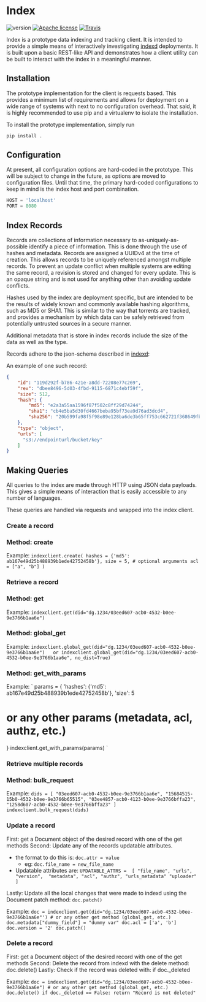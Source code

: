 Index
===
![version](https://img.shields.io/badge/version-0.0.1-orange.svg?style=flat) [![Apache license](http://img.shields.io/badge/license-Apache-blue.svg?style=flat)](LICENSE) [![Travis](https://travis-ci.org/LabAdvComp/index.svg?branch=master)](https://travis-ci.org/LabAdvComp/index)

Index is a prototype data indexing and tracking client. It is intended to
provide a simple means of interactively investigating
[indexd](https://github.com/LabAdvComp/indexd) deployments. It is built upon
a basic REST-like API and demonstrates how a client utility can be built to
interact with the index in a meaningful manner.

## Installation

The prototype implementation for the client is requests based. This
provides a minimum list of requirements and allows for deployment on a wide
range of systems with next to no configuration overhead. That said, it is
highly recommended to use pip and a virtualenv to isolate the installation.

To install the prototype implementation, simply run

```bash
pip install .
```

## Configuration

At present, all configuration options are hard-coded in the prototype. This
will be subject to change in the future, as options are moved to configuration
files. Until that time, the primary hard-coded configurations to keep in
mind is the index host and port combination.

```python
HOST = 'localhost'
PORT = 8080
```

## Index Records

Records are collections of information necessary to as-uniquely-as-possible
identify a piece of information. This is done through the use of hashes and
metadata. Records are assigned a UUIDv4 at the time of creation. This allows
records to be uniquely referenced amongst multiple records. To prevent an
update conflict when multiple systems are editing the same record, a revision
is stored and changed for every update. This is an opaque string and is
not used for anything other than avoiding update conflicts.

Hashes used by the index are deployment specific, but are intended to be the
results of widely known and commonly available hashing algorithms, such as
MD5 or SHA1. This is similar to the way that torrents are tracked, and provides
a mechanism by which data can be safely retrieved from potentially untrusted
sources in a secure manner.

Additional metadata that is store in index records include the size of the
data as well as the type.

Records adhere to the json-schema described in [indexd](https://github.com/LabAdvComp/indexd/blob/master/indexd/index/schema.py#L1):


An example of one such record:

```json
{
    "id": "119d292f-b786-421e-a8dd-72208e77c269",
    "rev": "dbee8496-5d03-4fbd-9115-6871c4ebf59f",
    "size": 512,
    "hash": {
        "md5": "e2a3a55aa1596f87f502c8ff29d74244",
        "sha1": "cb4e5ba5d30fd4667beba95bf73ea9d76ad3dcd4",
        "sha256": "20b599fa98f5f98e89e128ba6de3b65ff753c662721f368649fb8d7e7d4933b0"
    },
    "type": "object",
    "urls": [
      "s3://endpointurl/bucket/key"
    ]
}
```


## Making Queries


All queries to the index are made through HTTP using JSON data payloads.
This gives a simple means of interaction that is easily accessible to any
number of languages.

These queries are handled via requests and wrapped into the index client.


  ### Create a record 


### Method: create

Example: 
`
 indexclient.create(
    hashes = {'md5': ab167e49d25b488939b1ede42752458b'},
    size = 5,
    # optional arguments
    acl = ["a", "b"]
  )
`
  ### Retrieve a record ###


### Method: get

Example:
`
 indexclient.get(did="dg.1234/03eed607-acb0-4532-b0ee-9e3766b1aa6e")  
`
### Method: global_get

Example:
`
 indexclient.global_get(did="dg.1234/03eed607-acb0-4532-b0ee-9e3766b1aa6e")  
 or
 indexclient.global_get(did="dg.1234/03eed607-acb0-4532-b0ee-9e3766b1aa6e", no_dist=True)
`
### Method: get_with_params

Example:
`
 params = {
   'hashes': {'md5': ab167e49d25b488939b1ede42752458b'}, 
   'size': 5
   # or any other params (metadata, acl, authz, etc.)
   }
 indexclient.get_with_params(params)
`

  ### Retrieve multiple records 


### Method: bulk_request

Example:
`
 dids = [
   "03eed607-acb0-4532-b0ee-9e3766b1aa6e",
   "15684515-15b0-4532-b0ee-9e3766b65515",
   "03ee4857-acb0-4123-b0ee-9e3766bffa23",
   "1258d607-acb0-4532-b0ee-9e3766bffa23"
 ]
 indexclient.bulk_request(dids)
`

  ### Update a record 


First: get a Document object of the desired record with one of the get methods
Second: Update any of the records updatable attributes.
  - the format to do this is: `doc.attr = value`
      - eg: `doc.file_name = new_file_name`
  - Updatable attributes are: `UPDATABLE_ATTRS = 
    [ "file_name",
      "urls",
      "version", 
      "metadata",
      "acl",
      "authz",
      "urls_metadata"
			"uploader" ]`

Lastly: Update all the local changes that were made to indexd using the 
        Document patch method: `doc.patch()`

Example:
`
		doc = indexclient.get(did="dg.1234/03eed607-acb0-4532-b0ee-9e3766b1aa6e"')
		# or any other get method (global_get, etc.)
		doc.metadata["dummy_field"] = "dummy var"
		doc.acl = ['a', 'b']
		doc.version = '2'
		doc.patch()
`

  ### Delete a record


First: get a Document object of the desired record with one of the get methods
Second: Delete the record from indexd with the delete method: doc.delete()
Lastly: Check if the record was deleted with: if doc._deleted

Example: 
`
		doc = indexclient.get(did="dg.1234/03eed607-acb0-4532-b0ee-9e3766b1aa6e")
		# or any other get method (global_get, etc.)
		doc.delete()
		if doc._deleted == False:
				return "Record is not deleted"
`
